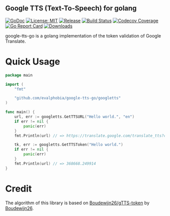 Google TTS (Text-To-Speech) for golang
----

[![GoDoc][1]][2] [![License: MIT][3]][4] [![Release][5]][6] [![Build Status][7]][8] [![Codecov Coverage][11]][12] [![Go Report Card][13]][14] [![Downloads][15]][16]

[1]: https://godoc.org/github.com/evalphobia/google-tts-go?status.svg
[2]: https://godoc.org/github.com/evalphobia/google-tts-go
[3]: https://img.shields.io/badge/License-MIT-blue.svg
[4]: LICENSE.md
[5]: https://img.shields.io/github/release/evalphobia/google-tts-go.svg
[6]: https://github.com/evalphobia/google-tts-go/releases/latest
[7]: https://travis-ci.org/evalphobia/google-tts-go.svg?branch=master
[8]: https://travis-ci.org/evalphobia/google-tts-go
[9]: https://coveralls.io/repos/evalphobia/google-tts-go/badge.svg?branch=master&service=github
[10]: https://coveralls.io/github/evalphobia/google-tts-go?branch=master
[11]: https://codecov.io/github/evalphobia/google-tts-go/coverage.svg?branch=master
[12]: https://codecov.io/github/evalphobia/google-tts-go?branch=master
[13]: https://goreportcard.com/badge/github.com/evalphobia/google-tts-go
[14]: https://goreportcard.com/report/github.com/evalphobia/google-tts-go
[15]: https://img.shields.io/github/downloads/evalphobia/google-tts-go/total.svg?maxAge=1800
[16]: https://github.com/evalphobia/google-tts-go/releases
[17]: https://img.shields.io/github/stars/evalphobia/google-tts-go.svg
[18]: https://github.com/evalphobia/google-tts-go/stargazers


google-tts-go is a golang implementation of the token validation of Google Translate.


# Quick Usage

```go
package main

import (
	"fmt"

	"github.com/evalphobia/google-tts-go/googletts"
)

func main() {
	url, err := googletts.GetTTSURL("Hello world.", "en")
	if err != nil {
		panic(err)
	}
	fmt.Println(url) // => https://translate.google.com/translate_tts?client=t&ie=UTF-8&q=Hello%2C+world.&textlen=13&tk=368668.249914&tl=en

	tk, err := googletts.GetTTSToken("Hello world.")
	if err != nil {
		panic(err)
	}
	fmt.Println(url) // => 368668.249914
}
```

# Credit

The algorithm of this library is based on [Boudewijn26/gTTS-token](https://github.com/Boudewijn26/gTTS-token) by [Boudewijn26](https://github.com/Boudewijn26/).
